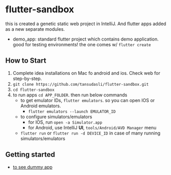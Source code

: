 # flutter-sandbox

this is created a genetic static web project in IntelliJ. And flutter apps added as a new separate modules.

- demo_app: standard flutter project which contains demo application. good for testing environments! the one comes w/ `flutter create`

## How to Start

1. Complete idea installations on Mac fo android and ios. Check web for step-by-step.
2. `git clone https://github.com/tansudasli/flutter-sandbox.git`
3. `cd flutter-sandbox`
4. to run apps `cd APP_FOLDER`. then run below commands
   - to get emulator IDs, `flutter emulators`. so you can open IOS or Android emulators.
     -  `flutter emulators --launch EMULATOR_ID`
   - to configure simulators/emulators
     - for IOS, run `open -a Simulator.app`
     - for Android, use IntelliJ **UI**, `tools/Android/AVD Manager` menu
   - `flutter run` or `flutter run -d DEVICE_ID` in case of many running simulators/emulators
   
## Getting started

- [to see dummy  app](https://github.com/tansudasli/flutter-sandbox/blob/master/dummy-app.mov)
